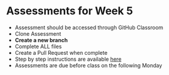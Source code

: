 # Assessments for Week 5

- Assessment should be accessed through GitHub Classroom
- Clone Assessment
- **Create a new branch**
- Complete ALL files
- Create a Pull Request when complete
- Step by step instructions are available [here](https://github.com/LEARNAcademy/Syllabus/blob/master/tools_and_resources/assessments.md)
- Assessments are due before class on the following Monday
